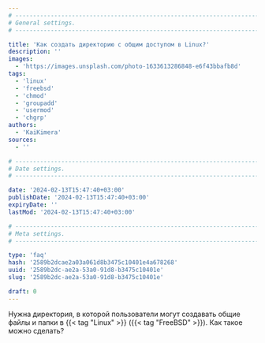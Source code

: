 ```yaml
---
# -------------------------------------------------------------------------------------------------------------------- #
# General settings.
# -------------------------------------------------------------------------------------------------------------------- #

title: 'Как создать директорию с общим доступом в Linux?'
description: ''
images:
  - 'https://images.unsplash.com/photo-1633613286848-e6f43bbafb8d'
tags:
  - 'linux'
  - 'freebsd'
  - 'chmod'
  - 'groupadd'
  - 'usermod'
  - 'chgrp'
authors:
  - 'KaiKimera'
sources:
  - ''

# -------------------------------------------------------------------------------------------------------------------- #
# Date settings.
# -------------------------------------------------------------------------------------------------------------------- #

date: '2024-02-13T15:47:40+03:00'
publishDate: '2024-02-13T15:47:40+03:00'
expiryDate: ''
lastMod: '2024-02-13T15:47:40+03:00'

# -------------------------------------------------------------------------------------------------------------------- #
# Meta settings.
# -------------------------------------------------------------------------------------------------------------------- #

type: 'faq'
hash: '2589b2dcae2a03a061d8b3475c10401e4a678268'
uuid: '2589b2dc-ae2a-53a0-91d8-b3475c10401e'
slug: '2589b2dc-ae2a-53a0-91d8-b3475c10401e'

draft: 0
---
```


Нужна директория, в которой пользователи могут создавать общие файлы и папки в {{< tag "Linux" >}} ({{< tag "FreeBSD" >}}). Как такое можно сделать?

<!--more-->
